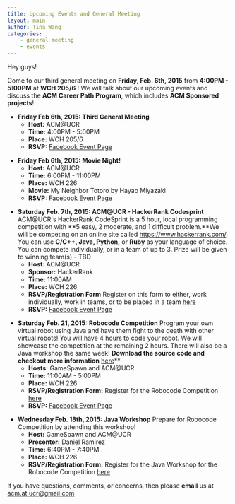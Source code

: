 ```yaml
---
title: Upcoming Events and General Meeting
layout: main
author: Tina Wang
categories:
    - general meeting
    - events
---
```


Hey guys!

Come to our third general meeting on **Friday, Feb. 6th, 2015** from **4:00PM - 5:00PM** at **WCH 205/6** ! We will talk about our upcoming events and discuss the **ACM Career Path Program**, which includes **ACM Sponsored projects**!

* **Friday Feb 6th, 2015: Third General Meeting**
   - **Host:** ACM@UCR
   - **Time:** 4:00PM - 5:00PM
   - **Place:** WCH 205/6
   - **RSVP:** [Facebook Event Page](https://www.facebook.com/events/447540318728834/)
<p></p>

* **Friday Feb 6th, 2015: Movie Night!**
   - **Host:** ACM@UCR
   - **Time:** 6:00PM - 11:00PM
   - **Place:** WCH 226
   - **Movie:** My Neighbor Totoro by Hayao Miyazaki
   - **RSVP:** [Facebook Event Page](https://www.facebook.com/events/794651930623637/)
<p></p>

* **Saturday Feb. 7th, 2015: ACM@UCR - HackerRank Codesprint**
ACM@UCR's HackerRank CodeSprint is a 5 hour, local programming competition with **5 easy, 2 moderate, and 1 difficult problem.**We will be competing on an online site called https://www.hackerrank.com/. You can use **C/C++, Java, Python,** or **Ruby** as your language of choice. You can compete individually, or in a team of up to 3. Prize will be given to winning team(s) - TBD
   - **Host:** ACM@UCR
   - **Sponsor:** HackerRank
   - **Time:** 11:00AM
   - **Place:** WCH 226
   - **RSVP/Registration Form** Register on this form to either, work individually, work in teams, or to be placed in a team [here](https://docs.google.com/forms/d/1hK66z1vGtp8JiHL3ayUW3sVeHAZrJ2KMYJM8s9ogqFA/edit)
   - **RSVP:** [Facebook Event Page](https://www.facebook.com/events/1401634370131476/)
<p></p>


* **Saturday Feb. 21, 2015: Robocode Competition**
Program your own virtual robot using Java and have them fight to the death with other virtual robots! You will have 4 hours to code your robot. We will showcase the competition at the remaining 2 hours. There will also be a Java workshop the same week!
**Download the source code and checkout more information** [here](http://robocode.sourceforge.net/)**
   - **Hosts:** GameSpawn and ACM@UCR
   - **Time:** 11:00AM - 5:00PM
   - **Place:** WCH 226
   - **RSVP/Registration Form:** Register for the Robocode Competition [here](https://docs.google.com/forms/d/15k8sMsXMz9E1vZDYEBeapmSIf52xA_w2XsHJYLNGmtQ/viewform)
   - **RSVP:** [Facebook Event Page](https://www.facebook.com/events/387398284773629/)
<p></p>

* **Wednesday Feb. 18th, 2015: Java Workshop**
Prepare for Robocode Competition by attending this workshop!
   - **Host:** GameSpawn and ACM@UCR
   - **Presenter:** Daniel Ramirez
   - **Time:** 6:40PM - 7:40PM
   - **Place:** WCH 226
   - **RSVP/Registration Form:** Register for the Java Workshop for the Robocode Competition [here](https://docs.google.com/forms/d/15k8sMsXMz9E1vZDYEBeapmSIf52xA_w2XsHJYLNGmtQ/viewform)
<p></p>

If you have questions, comments, or concerns, then please **email** us at acm.at.ucr@gmail.com


